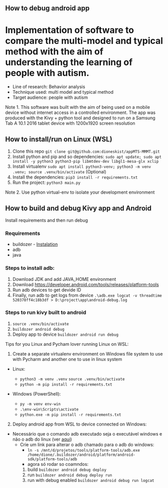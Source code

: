 ## How to debug android app
# Implementation of software to compare the multi-model and typical method with the aim of understanding the learning of people with autism.

- Line of research: Behavior analysis
- Technique used: multi model and typical method
- Target audience: people with autism

Note 1. This software was built with the aim of being used on a mobile device without internet access in a controlled environment. The app was produced with the Kivy + python tool and designed to run on a Samsung Tab A 10.1 2016 tablet device with 1200x1920 screen resolution


## How to install/run on Linux (WSL)
1. Clone this repo `git clone git@github.com:dioneskist/appMTS-MMMT.git`
2. Install python and pip and so dependencies: `sudo apt update; sudo apt install -y python3 python3-pip libmtdev-dev libgl1-mesa-glx xclip`
3. Install virtualenv `sudo apt install python3-venv; python3 -m venv .venv; source .venv/bin/activate` (Optional)
4. Install the dependencies: `pip3 install -r requirements.txt`
4. Run the project: `python3 main.py`

Note 2. Use python virtual-env to isolate your development environment

## How to build and debug Kivy app and Android

Install requirements and then run debug

### Requirements

- buildozer - [Instalation](https://buildozer.readthedocs.io/en/latest/installation.html)
- adb
- java


### Steps to install adb:
1. Download JDK and add JAVA_HOME environment
2. Download https://developer.android.com/tools/releases/platform-tools
3. Run adb devices to get devide ID
4. Finally, run adb to get logs from device `.\adb.exe logcat -v threadtime 520378ff4c18b3df > D:\project\app\android-debug.log`

### Steps to run kivy built to android
1. `source .venv/bin/activate`
2. `buildozer android debug`
3. Deploy app to device `buildozer android run debug`

Tips for you Linux and Pycham lover running Linux on WSL:

1. Create a separate virtualenv environment on Windows file system to use with Pycharm and another one to use in linux system
  - Linux:
    - `python3 -m venv .venv`
    `source .venv/bin/activate`
    - `python -m pip install -r requirements.txt`

  - Windows (PowerShell):
    - `py -m venv env-win`
    - `.\env-win\Scripts\activate`
    - `python.exe -m pip install -r requirements.txt`
2. Deploy android app from WSL to device connected on Windows:
  - Necessário que o comando adb executado seja o executável windows e não o adb do linux (ver [aqui](https://stackoverflow.com/questions/60166965/adb-device-list-empty-using-wsl2))
    - Crie um link para alterar o adb chamado para o adb do windows:
      - `ln -s /mnt/d/projetos/tools/platform-tools/adb.exe /home/dione/.buildozer/android/platform/android-sdk/platform-tools/adb`
      - agora só rodar so coamndos:
      1. build `buildozer android debug deploy`
      2. run `buildozer android debug deploy run`
      3. run with debug enabled `buildozer android debug run logcat`